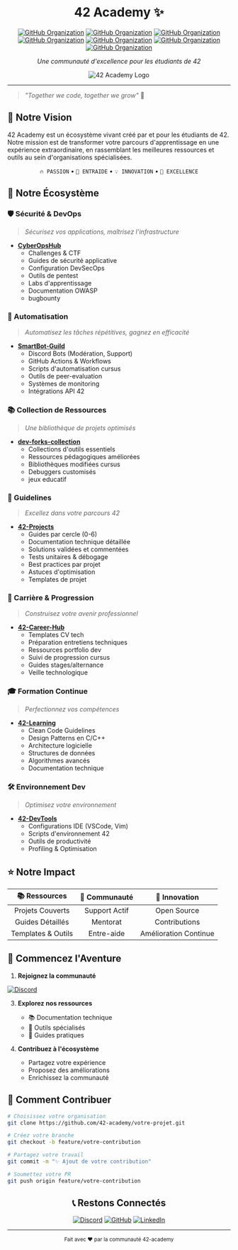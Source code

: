 <div align="center">

# 42 Academy ✨

[![GitHub Organization](https://img.shields.io/badge/GitHub-CyberOpsHub-181717?logo=github)](https://github.com/CyberOpsHub)
[![GitHub Organization](https://img.shields.io/badge/GitHub-SmartBot_Guild-181717?logo=github)](https://github.com/SmartBot-Guild)
[![GitHub Organization](https://img.shields.io/badge/GitHub-dev_forks_collection-181717?logo=github)](https://github.com/dev-forks-collection)
[![GitHub Organization](https://img.shields.io/badge/GitHub-42_Projects-181717?logo=github)](https://github.com/42-Projects)
[![GitHub Organization](https://img.shields.io/badge/GitHub-42_Career_Hub-181717?logo=github)](https://github.com/42-Career-Hub)
[![GitHub Organization](https://img.shields.io/badge/GitHub-42_Learning-181717?logo=github)](https://github.com/42-Learning)
[![GitHub Organization](https://img.shields.io/badge/GitHub-42_DevTools-181717?logo=github)](https://github.com/42-DevTools)

*Une communauté d'excellence pour les étudiants de 42*
</div>


<div align="center">
<img src="https://github.com/42-academy/images/blob/c72b2be0938b3b5d6673ba93ea5f60f0caedb010/42_academy_logo.png" alt="42 Academy Logo">
</div>

---

> *"Together we code, together we grow"* 🌱

## 🎯 Notre Vision
42 Academy est un écosystème vivant créé par et pour les étudiants de 42. Notre mission est de transformer votre parcours d'apprentissage en une expérience extraordinaire, en rassemblant les meilleures ressources et outils au sein d'organisations spécialisées.

<div align="center">

`🔥 PASSION` • `🤝 ENTRAIDE` • `💡 INNOVATION` • `🌟 EXCELLENCE`

</div>

## 🚀 Notre Écosystème

### 🛡️ Sécurité & DevOps
> *Sécurisez vos applications, maîtrisez l'infrastructure*
- [**CyberOpsHub**](https://github.com/CyberOpsHub)
  - Challenges & CTF
  - Guides de sécurité applicative
  - Configuration DevSecOps
  - Outils de pentest
  - Labs d'apprentissage
  - Documentation OWASP
  - bugbounty
    
### 🤖 Automatisation
> *Automatisez les tâches répétitives, gagnez en efficacité*
- [**SmartBot-Guild**](https://github.com/SmartBot-Guild)
  - Discord Bots (Modération, Support)
  - GitHub Actions & Workflows
  - Scripts d'automatisation cursus
  - Outils de peer-evaluation
  - Systèmes de monitoring
  - Intégrations API 42

### 📚 Collection de Ressources
> *Une bibliothèque de projets optimisés*
- [**dev-forks-collection**](https://github.com/dev-forks-collection)
  - Collections d'outils essentiels
  - Ressources pédagogiques améliorées
  - Bibliothèques modifiées cursus
  - Debuggers customisés
  - jeux educatif
    
### 📘 Guidelines
> *Excellez dans votre parcours 42*
- [**42-Projects**](https://github.com/404)
  - Guides par cercle (0-6)
  - Documentation technique détaillée
  - Solutions validées et commentées
  - Tests unitaires & débogage
  - Best practices par projet
  - Astuces d'optimisation
  - Templates de projet

### 💼 Carrière & Progression
> *Construisez votre avenir professionnel*
- [**42-Career-Hub**](https://github.com/42-Career-Hub)
  - Templates CV tech
  - Préparation entretiens techniques
  - Ressources portfolio dev
  - Suivi de progression cursus
  - Guides stages/alternance
  - Veille technologique

### 🎓 Formation Continue
> *Perfectionnez vos compétences*
- [**42-Learning**](https://github.com/42-Learning)
  - Clean Code Guidelines
  - Design Patterns en C/C++
  - Architecture logicielle
  - Structures de données
  - Algorithmes avancés
  - Documentation technique

### 🛠️ Environnement Dev
> *Optimisez votre environnement*
- [**42-DevTools**](https://github.com/42-DevTools)
  - Configurations IDE (VSCode, Vim)
  - Scripts d'environnement 42
  - Outils de productivité
  - Profiling & Optimisation

## ⭐ Notre Impact

<div align="center">

| 📚 **Ressources** | 🤝 **Communauté** | 🎯 **Innovation** |
|:----------------:|:-----------------:|:---------------:|
| Projets Couverts | Support Actif | Open Source |
| Guides Détaillés | Mentorat | Contributions |
| Templates & Outils | Entre-aide | Amélioration Continue |

</div>

## 🌟 Commencez l'Aventure

1. **Rejoignez la communauté**

[![Discord](https://img.shields.io/badge/Discord-ver_la_piscine_et_au_dela-5865F2?logo=discord&logoColor=white)](https://discord.gg/5Ezmt87Suv)

3. **Explorez nos ressources**
   - 📚 Documentation technique
   - 🔧 Outils spécialisés
   - 📖 Guides pratiques

4. **Contribuez à l'écosystème**
   - Partagez votre expérience
   - Proposez des améliorations
   - Enrichissez la communauté

## 🤝 Comment Contribuer

```bash
# Choisissez votre organisation
git clone https://github.com/42-academy/votre-projet.git

# Créez votre branche
git checkout -b feature/votre-contribution

# Partagez votre travail
git commit -m "✨ Ajout de votre contribution"

# Soumettez votre PR
git push origin feature/votre-contribution
```

<div align="center">

## 📞 Restons Connectés

[![Discord](https://img.shields.io/badge/Discord-7289DA?logo=discord&logoColor=white&style=for-the-badge)](https://discord.gg/42-academy)
[![GitHub](https://img.shields.io/badge/GitHub-181717?logo=github&logoColor=white&style=for-the-badge)](https://github.com/42-academy)
[![LinkedIn](https://img.shields.io/badge/LinkedIn-0A66C2?logo=linkedin&logoColor=white&style=for-the-badge)](https://linkedin.com/company/42-academy)

---

<sub>Fait avec ❤️ par la communauté 42-academy</sub>

</div>
